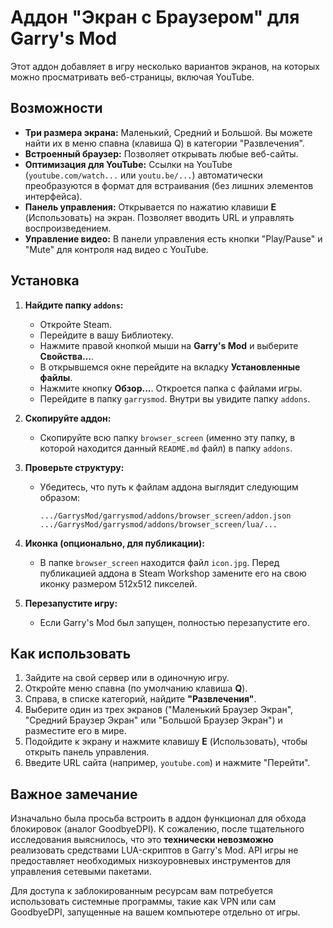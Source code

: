 # Аддон "Экран с Браузером" для Garry's Mod

Этот аддон добавляет в игру несколько вариантов экранов, на которых можно просматривать веб-страницы, включая YouTube.

## Возможности

*   **Три размера экрана:** Маленький, Средний и Большой. Вы можете найти их в меню спавна (клавиша Q) в категории "Развлечения".
*   **Встроенный браузер:** Позволяет открывать любые веб-сайты.
*   **Оптимизация для YouTube:** Ссылки на YouTube (`youtube.com/watch...` или `youtu.be/...`) автоматически преобразуются в формат для встраивания (без лишних элементов интерфейса).
*   **Панель управления:** Открывается по нажатию клавиши **E** (Использовать) на экран. Позволяет вводить URL и управлять воспроизведением.
*   **Управление видео:** В панели управления есть кнопки "Play/Pause" и "Mute" для контроля над видео с YouTube.

## Установка

1.  **Найдите папку `addons`:**
    *   Откройте Steam.
    *   Перейдите в вашу Библиотеку.
    *   Нажмите правой кнопкой мыши на **Garry's Mod** и выберите **Свойства...**.
    *   В открывшемся окне перейдите на вкладку **Установленные файлы**.
    *   Нажмите кнопку **Обзор...**. Откроется папка с файлами игры.
    *   Перейдите в папку `garrysmod`. Внутри вы увидите папку `addons`.

2.  **Скопируйте аддон:**
    *   Скопируйте всю папку `browser_screen` (именно эту папку, в которой находится данный `README.md` файл) в папку `addons`.

3.  **Проверьте структуру:**
    *   Убедитесь, что путь к файлам аддона выглядит следующим образом:
        ```
        .../GarrysMod/garrysmod/addons/browser_screen/addon.json
        .../GarrysMod/garrysmod/addons/browser_screen/lua/...
        ```

4.  **Иконка (опционально, для публикации):**
    *   В папке `browser_screen` находится файл `icon.jpg`. Перед публикацией аддона в Steam Workshop замените его на свою иконку размером 512x512 пикселей.

5.  **Перезапустите игру:**
    *   Если Garry's Mod был запущен, полностью перезапустите его.

## Как использовать

1.  Зайдите на свой сервер или в одиночную игру.
2.  Откройте меню спавна (по умолчанию клавиша **Q**).
3.  Справа, в списке категорий, найдите **"Развлечения"**.
4.  Выберите один из трех экранов ("Маленький Браузер Экран", "Средний Браузер Экран" или "Большой Браузер Экран") и разместите его в мире.
5.  Подойдите к экрану и нажмите клавишу **E** (Использовать), чтобы открыть панель управления.
6.  Введите URL сайта (например, `youtube.com`) и нажмите "Перейти".

## Важное замечание

Изначально была просьба встроить в аддон функционал для обхода блокировок (аналог GoodbyeDPI). К сожалению, после тщательного исследования выяснилось, что это **технически невозможно** реализовать средствами LUA-скриптов в Garry's Mod. API игры не предоставляет необходимых низкоуровневых инструментов для управления сетевыми пакетами.

Для доступа к заблокированным ресурсам вам потребуется использовать системные программы, такие как VPN или сам GoodbyeDPI, запущенные на вашем компьютере отдельно от игры.
